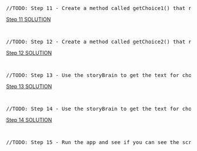 <pre class="prettyprint linenums">//TODO: Step 11 - Create a method called getChoice1() that returns the text for the first choice1 from _storyData.</pre><p><a href="https://github.com/londonappbrewery/destini-challenge-completed/commit/a44fa957b1a90e635f328c72b6b6ab6fd3f1efea" rel="noopener noreferrer" target="_blank">Step 11 SOLUTION</a></p><p><br></p><pre class="prettyprint linenums">//TODO: Step 12 - Create a method called getChoice2() that returns the text for the first choice2 from _storyData.</pre><p><a href="https://github.com/londonappbrewery/destini-challenge-completed/commit/38b4ee6a10eb43524da4e7ca8d88c6d973c8d70b" rel="noopener noreferrer" target="_blank">Step 12 SOLUTION</a></p><p><br></p><pre class="prettyprint linenums">//TODO: Step 13 - Use the storyBrain to get the text for choice 1.</pre><p><a href="https://github.com/londonappbrewery/destini-challenge-completed/commit/a28e44a736bd61cbb0f28d3f09068468005ba46e" rel="noopener noreferrer" target="_blank">Step 13 SOLUTION</a></p><p><br></p><pre class="prettyprint linenums">//TODO: Step 14 - Use the storyBrain to get the text for choice 1.</pre><p><a href="https://github.com/londonappbrewery/destini-challenge-completed/commit/7f4e834db5794d7b5a1d534d4c40acf75e98e24d" rel="noopener noreferrer" target="_blank">Step 14 SOLUTION</a></p><p><br></p><pre class="prettyprint linenums">//TODO: Step 15 - Run the app and see if you can see the screen update with the first story. </pre>